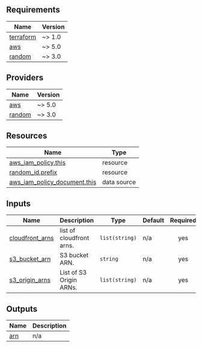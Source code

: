 <!-- BEGIN_TF_DOCS -->
## Requirements

| Name | Version |
|------|---------|
| <a name="requirement_terraform"></a> [terraform](#requirement\_terraform) | ~> 1.0 |
| <a name="requirement_aws"></a> [aws](#requirement\_aws) | ~> 5.0 |
| <a name="requirement_random"></a> [random](#requirement\_random) | ~> 3.0 |

## Providers

| Name | Version |
|------|---------|
| <a name="provider_aws"></a> [aws](#provider\_aws) | ~> 5.0 |
| <a name="provider_random"></a> [random](#provider\_random) | ~> 3.0 |

## Resources

| Name | Type |
|------|------|
| [aws_iam_policy.this](https://registry.terraform.io/providers/hashicorp/aws/latest/docs/resources/iam_policy) | resource |
| [random_id.prefix](https://registry.terraform.io/providers/hashicorp/random/latest/docs/resources/id) | resource |
| [aws_iam_policy_document.this](https://registry.terraform.io/providers/hashicorp/aws/latest/docs/data-sources/iam_policy_document) | data source |

## Inputs

| Name | Description | Type | Default | Required |
|------|-------------|------|---------|:--------:|
| <a name="input_cloudfront_arns"></a> [cloudfront\_arns](#input\_cloudfront\_arns) | list of cloudfront arns. | `list(string)` | n/a | yes |
| <a name="input_s3_bucket_arn"></a> [s3\_bucket\_arn](#input\_s3\_bucket\_arn) | S3 bucket ARN. | `string` | n/a | yes |
| <a name="input_s3_origin_arns"></a> [s3\_origin\_arns](#input\_s3\_origin\_arns) | List of S3 Origin ARNs. | `list(string)` | n/a | yes |

## Outputs

| Name | Description |
|------|-------------|
| <a name="output_arn"></a> [arn](#output\_arn) | n/a |
<!-- END_TF_DOCS -->